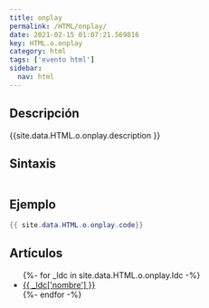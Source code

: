 ```yaml
---
title: onplay
permalink: /HTML/onplay/
date: 2021-02-15 01:07:21.569816
key: HTML.o.onplay
category: html
tags: ['evento html']
sidebar: 
  nav: html
---
```


## Descripción
{{site.data.HTML.o.onplay.description }}

## Sintaxis
~~~html
~~~

## Ejemplo
~~~java
{{ site.data.HTML.o.onplay.code}}
~~~

## Artículos
<ul>
{%- for _ldc in site.data.HTML.o.onplay.ldc -%}
   <li>
       <a href="{{_ldc['url'] }}">{{ _ldc['nombre'] }}</a>
   </li>
{%- endfor -%}
</ul>
